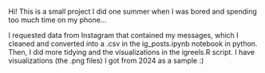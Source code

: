 Hi! This is a small project I did one summer when I was bored and spending too much time on my phone...

I requested data from Instagram that contained my messages, which I cleaned and converted into a .csv in 
the ig_posts.ipynb notebook in python. Then, I did more tidying and the visualizations in the igreels.R 
script. I have visualizations (the .png files) I got from 2024 as a sample :)

